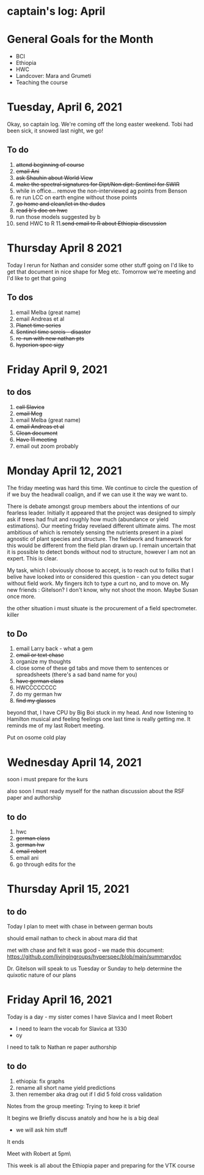 
# captain's log: April

# General Goals for the Month
- BCI
- Ethiopia
- HWC
- Landcover: Mara and Grumeti
- Teaching the course


# Tuesday, April 6, 2021

Okay, so captain log. We're coming off the long easter weekend. Tobi had been sick, it snowed last night, we go! 


## To do 

1. ~~attend beginning of course~~
2. ~~email Ani~~
3. ~~ask Shauhin about World View~~
4. ~~make the spectral signatures for Dipt/Non dipt: Sentinel for SWIR~~
5. while in office... remove the non-interviewed ag points from Benson 
6. re run LCC on earth engine without those points
7. ~~go home and clean/let in the dudes~~
8. ~~read b's doc on hwc~~
9. run those models suggested by b
10. send HWC to R
11.~~send email to R about Ethiopia discussion~~

# Thursday April 8 2021
Today I rerun for Nathan and consider some other stuff going on 
I'd like to get that document in nice shape for Meg etc. Tomorrow we're meeting and I'd like to get that going 

## To dos 
1. email Melba (great name)
2. email Andreas et al
3. ~~Planet time series~~ 
4. ~~Sentinel time sereis - disaster~~
5. ~~re-run with new nathan pts~~
6. ~~hyperion spec sigy~~

# Friday April 9, 2021

## to dos
1. ~~call Slavica~~
2. ~~email Meg~~
3. email Melba (great name)
4. ~~email Andreas et al~~
5. ~~Clean document~~
6. ~~Have 11 meeting~~
7. email out zoom probably 

# Monday April 12, 2021

The friday meeting was hard this time. We continue to circle the question of if we buy the headwall coalign, and if we can use it the way we want to. 
 
There is debate amongst group members about the intentions of our fearless leader. Initially it appeared that the project was designed to simply ask if trees had fruit and roughly how much (abundance or yield estimations). Our meeting friday revelaed different ultimate aims. The most ambitious of which is remotely sensing the nutrients present in a pixel agnostic of plant species and structure. The fieldwork and framework for this would be different from the field plan drawn up.  I remain uncertain that it is possible to detect bonds without nod to structure, however I am not an expert. This is clear. 

My task, which I obviously choose to accept, is to reach out to foilks that I belive have looked into or considered this question - can you detect sugar without field work. My fingers itch to type a curt no, and to move on. My new friends : Gitelson? I don't know, why not shoot the moon. Maybe Susan once more. 


the other situation i must situate is the procurement of a field spectrometer. killer


## to Do

1. email Larry back - what a gem
2. ~~email or text chase~~ 
3. organize my thoughts
4. close some of these gd tabs and move them to sentences or spreadsheets (there's a sad band name for you) 
5. ~~have german class~~
6. HWCCCCCCCC 
7. do my german hw 
8. ~~find my glasses~~ 

beyond that, I have CPU by Big Boi stuck in my head. And now listening to Hamilton musical and feeling feelings 
one last time is really getting me. It reminds me of my last Robert meeting.

Put on osome cold play 

# Wednesday April 14, 2021

soon i must prepare for the kurs


also soon I must ready myself for the nathan discussion about the RSF paper and authorship

## to do 

1. hwc
2. ~~german class~~
3. ~~german hw~~
4. ~~email robert~~
5. email ani 
6. go through edits for the 

# Thursday April 15, 2021

## to do 

Today I plan to meet with chase in between german bouts 

should email nathan to check in about mara 
did that 

met with chase and felt it was good - we made this document: https://github.com/livingingroups/hyperspec/blob/main/summarydoc

Dr. Gitelson will speak to us Tuesday or Sunday to help determine the quixotic nature of our plans 

# Friday April 16, 2021

Today is a day - my sister comes 
I have Slavica and I  meet Robert 
- I need to learn the vocab for Slavica at 1330 
- oy 

I need to talk to Nathan re paper authorship 


## to do 
1. ethiopia: fix graphs 
2. rename all short name yield predictions 
3. then remember aka drag out if I did 5 fold cross validation 


Notes from the group meeting: Trying to keep it brief 

It begins 
we Briefly discuss anatoly and how he is a big deal 

- we will ask him stuff 



It ends 

Meet with Robert at 5pm\



This week is all about the Ethiopia paper and preparing for the VTK course
